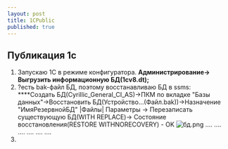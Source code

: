 ```yaml
---
layout: post
title: 1CPublic
published: true
---
```

## Публикация 1с

1. Запускаю 1С в режиме конфигуратора. ****Администрирование-> Выгрузить информационную БД(1сv8.dt);****
2. ?есть bak-файл БД, поэтому восстанавливаю БД в ssms: ****Создать БД(Cyrillic_General_CI_AS)->ПКМ по вкладке "Базы данных"->Восстановить БД(Устройство...(Файл.bak))->Назначение "ИмяРезервнойБД" |Файлы| Параметры -> Перезаписать существующую БД(WITH REPLACE)-> Состояние восстановления(RESTORE WITHNORECOVERY) - OK
![бд.png]({{site.baseurl}}/_posts/бд.png)
....
....
....
....
....
....
3. 
